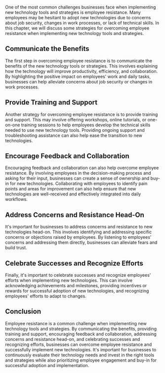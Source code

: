 
One of the most common challenges businesses face when implementing new technology tools and strategies is employee resistance. Many employees may be hesitant to adopt new technologies due to concerns about job security, changes in work processes, or lack of technical skills. In this chapter, we will discuss some strategies for overcoming employee resistance when implementing new technology tools and strategies.

Communicate the Benefits
------------------------

The first step in overcoming employee resistance is to communicate the benefits of the new technology tools or strategies. This involves explaining how the technology will improve productivity, efficiency, and collaboration. By highlighting the positive impact on employees' work and daily tasks, businesses can help alleviate concerns about job security or changes in work processes.

Provide Training and Support
----------------------------

Another strategy for overcoming employee resistance is to provide training and support. This may involve offering workshops, online tutorials, or one-on-one training sessions to help employees develop the technical skills needed to use new technology tools. Providing ongoing support and troubleshooting assistance can also help ease the transition to new technologies.

Encourage Feedback and Collaboration
------------------------------------

Encouraging feedback and collaboration can also help overcome employee resistance. By involving employees in the decision-making process and asking for their input, businesses can create a sense of ownership and buy-in for new technologies. Collaborating with employees to identify pain points and areas for improvement can also help ensure that new technologies are well-received and effectively integrated into daily workflows.

Address Concerns and Resistance Head-On
---------------------------------------

It's important for businesses to address concerns and resistance to new technologies head-on. This involves identifying and addressing specific concerns or objections raised by employees. By listening to employees' concerns and addressing them directly, businesses can alleviate fears and build trust.

Celebrate Successes and Recognize Efforts
-----------------------------------------

Finally, it's important to celebrate successes and recognize employees' efforts when implementing new technologies. This can involve acknowledging achievements and milestones, providing incentives or rewards for successful adoption of new technologies, and recognizing employees' efforts to adapt to changes.

Conclusion
----------

Employee resistance is a common challenge when implementing new technology tools and strategies. By communicating the benefits, providing training and support, encouraging feedback and collaboration, addressing concerns and resistance head-on, and celebrating successes and recognizing efforts, businesses can overcome employee resistance and successfully implement new technologies. It's important for businesses to continuously evaluate their technology needs and invest in the right tools and strategies while also prioritizing employee engagement and buy-in for successful adoption and implementation.

